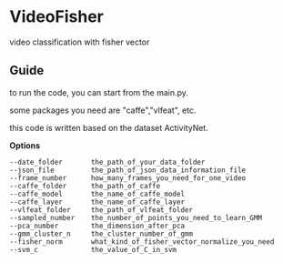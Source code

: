 # VideoFisher
video classification with fisher vector

## Guide

to run the code, you can start from the main.py.

some packages you need are "caffe","vlfeat", etc.

this code is written based on the dataset ActivityNet.

**Options**

    --date_folder		the_path_of_your_data_folder
    --json_file			the_path_of_json_data_information_file
    --frame_number		how_many_frames_you_need_for_one_video
    --caffe_folder		the_path_of_caffe
    --caffe_model		the_name_of_caffe_model
    --caffe_layer		the_name_of_caffe_layer
    --vlfeat_folder		the_path_of_vlfeat_folder 
    --sampled_number	the_number_of_points_you_need_to_learn_GMM
    --pca_number		the_dimension_after_pca
    --gmm_cluster_n		the_cluster_number_of_gmm
    --fisher_norm		what_kind_of_fisher_vector_normalize_you_need
    --svm_c				the_value_of_C_in_svm